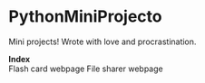 # PythonMiniProjecto
Mini projects! Wrote with love and procrastination.

**Index**  
  Flash card webpage
  File sharer webpage

